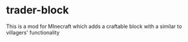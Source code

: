 # trader-block
This is a mod for MInecraft which adds a craftable block with a similar to villagers' functionality
